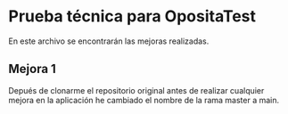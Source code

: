 # Prueba técnica para OpositaTest

En este archivo se encontrarán las mejoras realizadas.

## Mejora 1

Depués de clonarme el repositorio original antes de realizar cualquier mejora en la aplicación he cambiado el nombre de la rama master a main.
